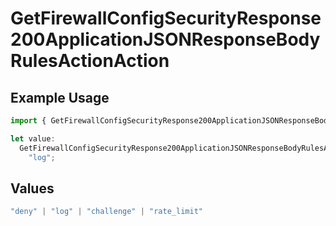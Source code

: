 # GetFirewallConfigSecurityResponse200ApplicationJSONResponseBodyRulesActionAction

## Example Usage

```typescript
import { GetFirewallConfigSecurityResponse200ApplicationJSONResponseBodyRulesActionAction } from "@vercel/sdk/models/getfirewallconfigop.js";

let value:
  GetFirewallConfigSecurityResponse200ApplicationJSONResponseBodyRulesActionAction =
    "log";
```

## Values

```typescript
"deny" | "log" | "challenge" | "rate_limit"
```